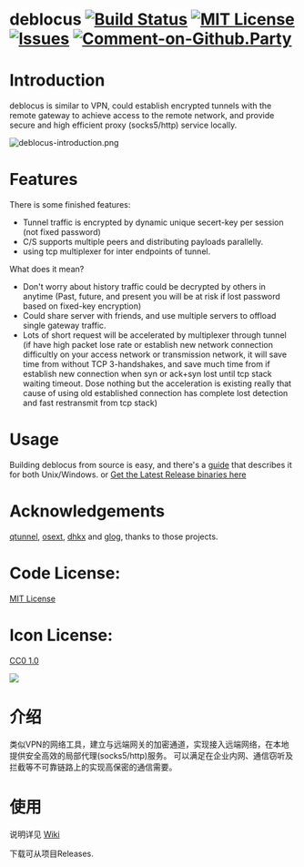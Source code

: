 # deblocus  [![Build Status](https://travis-ci.org/spance/deblocus.svg?branch=master)](https://travis-ci.org/spance/deblocus)  [![MIT License](https://img.shields.io/packagist/l/doctrine/orm.svg)](http://opensource.org/licenses/MIT)  [![Issues](https://img.shields.io/github/issues/spance/deblocus.svg)](https://github.com/spance/deblocus/issues) [![Comment-on-Github.Party](https://img.shields.io/badge/Comment%20on-Github.Party-yellow.svg)](https://github.party/item?id=46)

# Introduction

deblocus is similar to VPN, could establish encrypted tunnels with the remote gateway to achieve access to the remote network, and  provide secure and high efficient proxy (socks5/http) service locally. 

![deblocus-introduction.png](https://i.imgur.com/dDNwGul.png)

# Features

There is some finished features:

- Tunnel traffic is encrypted by dynamic unique secert-key per session (not fixed password)
- C/S supports multiple peers and distributing payloads parallelly.
- using tcp multiplexer for inter endpoints of tunnel.

What does it mean?

- Don't worry about history traffic could be decrypted by others in anytime (Past, future, and present you will be at risk if lost password based on fixed-key encryption)
- Could share server with friends, and use multiple servers to offload single gateway traffic.
- Lots of short request will be accelerated by multiplexer through tunnel (if have high packet lose rate or establish new network connection difficultly on your access network or transmission network, it will save time from without TCP 3-handshakes, and save much time  from if establish new connection when syn or ack+syn lost until tcp stack waiting timeout. Dose nothing but the acceleration is existing  really that cause of using old established connection has complete lost detection and fast restransmit from tcp stack)

# Usage

Building deblocus from source is easy, and there's a
[guide](https://github.com/spance/deblocus/wiki/) that describes it for both Unix/Windows.
or [Get the Latest Release binaries here](https://github.com/spance/deblocus/releases)

# Acknowledgements

[qtunnel](https://github.com/getqujing/qtunnel), [osext](https://bitbucket.org/kardianos/osext), [dhkx](https://github.com/monnand/dhkx) and [glog](https://github.com/golang/glog), thanks to those projects.

# Code License:

[MIT License](https://github.com/tvvocold/deblocus/blob/master/LICENSE)

# Icon License:

[CC0 1.0](https://creativecommons.org/publicdomain/zero/1.0/)

[![](https://github.com/tvvocold/deblocus/blob/master/logo.png)](https://github.com/tvvocold)

# 介绍

类似VPN的网络工具，建立与远端网关的加密通道，实现接入远端网络，在本地提供安全高效的局部代理(socks5/http)服务。
可以满足在企业内网、通信窃听及拦截等不可靠链路上的实现高保密的通信需要。

# 使用

说明详见 [Wiki](https://github.com/spance/deblocus/wiki)

下载可从项目Releases.
